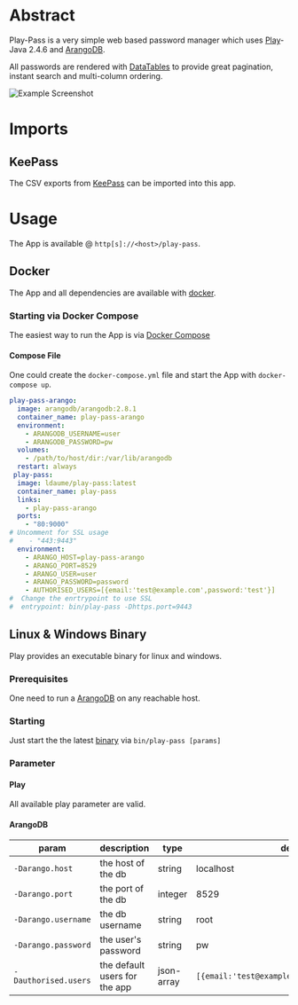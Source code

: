 # Abstract
Play-Pass is a very simple web based password manager which uses [Play](https://www.playframework.com/)-Java 2.4.6 and [ArangoDB](https://www.arangodb.com/).

All passwords are rendered with [DataTables](https://www.datatables.net/) to provide great pagination, instant search and multi-column ordering.

![Example Screenshot](https://s3-eu-west-1.amazonaws.com/ldaume-public/play_pass/REInvent_Passwords.png "Example Screenshot")

# Imports
## KeePass
The CSV exports from [KeePass](http://keepass.info/) can be imported into this app.

# Usage
The App is available @ `http[s]://<host>/play-pass`.
## Docker
The App and all dependencies are available with [docker](https://hub.docker.com/r/ldaume/play-pass/).
### Starting via Docker Compose
The easiest way to run the App is via [Docker Compose](https://docs.docker.com/compose/)
#### Compose File
One could create the `docker-compose.yml` file and start the App with `docker-compose up`.
```yaml
play-pass-arango:
  image: arangodb/arangodb:2.8.1
  container_name: play-pass-arango
  environment:
    - ARANGODB_USERNAME=user
    - ARANGODB_PASSWORD=pw
  volumes:
    - /path/to/host/dir:/var/lib/arangodb
  restart: always
 play-pass:
  image: ldaume/play-pass:latest
  container_name: play-pass
  links:
    - play-pass-arango
  ports:
    - "80:9000"
# Uncomment for SSL usage
#    - "443:9443"
  environment:
    - ARANGO_HOST=play-pass-arango
    - ARANGO_PORT=8529
    - ARANGO_USER=user
    - ARANGO_PASSWORD=password
    - AUTHORISED_USERS=[{email:'test@example.com',password:'test'}]
#  Change the enrtrypoint to use SSL
#  entrypoint: bin/play-pass -Dhttps.port=9443
```
## Linux & Windows Binary
Play provides an executable binary for linux and windows.
### Prerequisites
One need to run a [ArangoDB](https://www.arangodb.com/) on any reachable host.
### Starting
Just start the the latest [binary](https://github.com/ldaume/play-pass/releases) via `bin/play-pass [params]`
### Parameter
#### Play
All available play parameter are valid.
#### ArangoDB
| param | description | type | default |
--- | --- | --- | ---
| `-Darango.host` | the host of the db | string | localhost |
| `-Darango.port` | the port of the db | integer |  8529 |
| `-Darango.username` | the db username | string |  root |
| `-Darango.password` | the user's password | string |  pw |
| `-Dauthorised.users` | the default users for the app | json-array |  `[{email:'test@example.com',password:'test'}]` |
